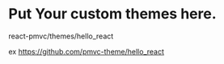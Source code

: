 Put Your custom themes here.
===============
react-pmvc/themes/hello_react

ex https://github.com/pmvc-theme/hello_react 

